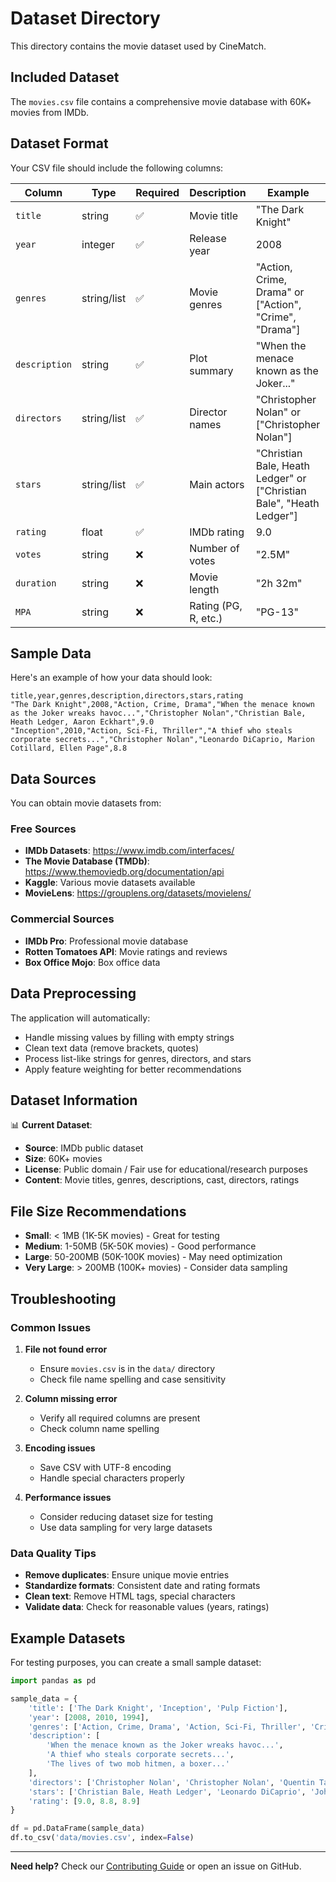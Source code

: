 # Dataset Directory

This directory contains the movie dataset used by CineMatch.

## Included Dataset

The `movies.csv` file contains a comprehensive movie database with 60K+ movies from IMDb.

## Dataset Format

Your CSV file should include the following columns:

| Column | Type | Required | Description | Example |
|--------|------|----------|-------------|---------|
| `title` | string | ✅ | Movie title | "The Dark Knight" |
| `year` | integer | ✅ | Release year | 2008 |
| `genres` | string/list | ✅ | Movie genres | "Action, Crime, Drama" or ["Action", "Crime", "Drama"] |
| `description` | string | ✅ | Plot summary | "When the menace known as the Joker..." |
| `directors` | string/list | ✅ | Director names | "Christopher Nolan" or ["Christopher Nolan"] |
| `stars` | string/list | ✅ | Main actors | "Christian Bale, Heath Ledger" or ["Christian Bale", "Heath Ledger"] |
| `rating` | float | ✅ | IMDb rating | 9.0 |
| `votes` | string | ❌ | Number of votes | "2.5M" |
| `duration` | string | ❌ | Movie length | "2h 32m" |
| `MPA` | string | ❌ | Rating (PG, R, etc.) | "PG-13" |

## Sample Data

Here's an example of how your data should look:

```csv
title,year,genres,description,directors,stars,rating
"The Dark Knight",2008,"Action, Crime, Drama","When the menace known as the Joker wreaks havoc...","Christopher Nolan","Christian Bale, Heath Ledger, Aaron Eckhart",9.0
"Inception",2010,"Action, Sci-Fi, Thriller","A thief who steals corporate secrets...","Christopher Nolan","Leonardo DiCaprio, Marion Cotillard, Ellen Page",8.8
```

## Data Sources

You can obtain movie datasets from:

### Free Sources
- **IMDb Datasets**: https://www.imdb.com/interfaces/
- **The Movie Database (TMDb)**: https://www.themoviedb.org/documentation/api
- **Kaggle**: Various movie datasets available
- **MovieLens**: https://grouplens.org/datasets/movielens/

### Commercial Sources
- **IMDb Pro**: Professional movie database
- **Rotten Tomatoes API**: Movie ratings and reviews
- **Box Office Mojo**: Box office data

## Data Preprocessing

The application will automatically:
- Handle missing values by filling with empty strings
- Clean text data (remove brackets, quotes)
- Process list-like strings for genres, directors, and stars
- Apply feature weighting for better recommendations

## Dataset Information

📊 **Current Dataset**: 
- **Source**: IMDb public dataset
- **Size**: 60K+ movies
- **License**: Public domain / Fair use for educational/research purposes
- **Content**: Movie titles, genres, descriptions, cast, directors, ratings

## File Size Recommendations

- **Small**: < 1MB (1K-5K movies) - Great for testing
- **Medium**: 1-50MB (5K-50K movies) - Good performance
- **Large**: 50-200MB (50K-100K movies) - May need optimization
- **Very Large**: > 200MB (100K+ movies) - Consider data sampling

## Troubleshooting

### Common Issues

1. **File not found error**
   - Ensure `movies.csv` is in the `data/` directory
   - Check file name spelling and case sensitivity

2. **Column missing error**
   - Verify all required columns are present
   - Check column name spelling

3. **Encoding issues**
   - Save CSV with UTF-8 encoding
   - Handle special characters properly

4. **Performance issues**
   - Consider reducing dataset size for testing
   - Use data sampling for very large datasets

### Data Quality Tips

- **Remove duplicates**: Ensure unique movie entries
- **Standardize formats**: Consistent date and rating formats
- **Clean text**: Remove HTML tags, special characters
- **Validate data**: Check for reasonable values (years, ratings)

## Example Datasets

For testing purposes, you can create a small sample dataset:

```python
import pandas as pd

sample_data = {
    'title': ['The Dark Knight', 'Inception', 'Pulp Fiction'],
    'year': [2008, 2010, 1994],
    'genres': ['Action, Crime, Drama', 'Action, Sci-Fi, Thriller', 'Crime, Drama'],
    'description': [
        'When the menace known as the Joker wreaks havoc...',
        'A thief who steals corporate secrets...',
        'The lives of two mob hitmen, a boxer...'
    ],
    'directors': ['Christopher Nolan', 'Christopher Nolan', 'Quentin Tarantino'],
    'stars': ['Christian Bale, Heath Ledger', 'Leonardo DiCaprio', 'John Travolta, Samuel L. Jackson'],
    'rating': [9.0, 8.8, 8.9]
}

df = pd.DataFrame(sample_data)
df.to_csv('data/movies.csv', index=False)
```

---

**Need help?** Check our [Contributing Guide](../CONTRIBUTING.md) or open an issue on GitHub.